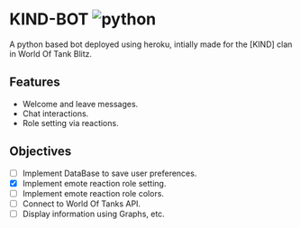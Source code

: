 # KIND-BOT ![python](https://img.shields.io/badge/-python-green)
A python based bot deployed using heroku, intially made for the [KIND] clan in World Of Tank Blitz.

Features
--------
- Welcome and leave messages.
- Chat interactions.
- Role setting via reactions.

Objectives
----
- [ ] Implement DataBase to save user preferences.
- [x] Implement emote reaction role setting.
- [ ] Implement emote reaction role colors.
- [ ] Connect to World Of Tanks API.
- [ ] Display information using Graphs, etc.
